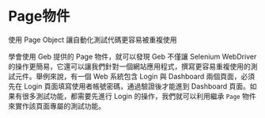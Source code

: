 # Page物件

使用 Page Object 讓自動化測試代碼更容易被重複使用

學會使用 Geb 提供的 Page 物件，就可以發現 Geb 不僅讓 Selenium WebDriver 的操作更簡易，它還可以讓我們針對一個網站應用程式，撰寫更容易重複使用的測試元件。舉例來說，有一個 Web 系統包含 Login 與 Dashboard 兩個頁面，必須先在 Login 頁面填寫使用者帳號密碼，通過驗證後才能進到 Dashboard  頁面。如果有很多測試功能，都需要先進行 Login  的操作，我們就可以利用繼承 `Page` 物件來實作該頁面專屬的測試功能。

